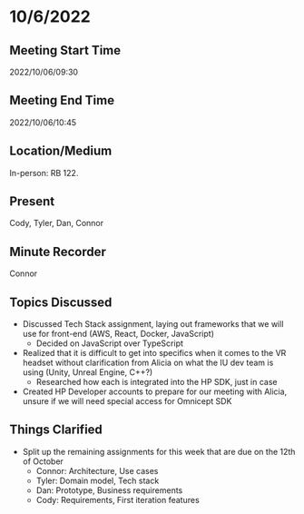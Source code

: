 # 10/6/2022

## Meeting Start Time

2022/10/06/09:30

## Meeting End Time

2022/10/06/10:45

## Location/Medium

In-person: RB 122.

## Present

Cody, Tyler, Dan, Connor

## Minute Recorder

Connor

## Topics Discussed

* Discussed Tech Stack assignment, laying out frameworks that we will use for front-end (AWS, React, Docker, JavaScript)
    * Decided on JavaScript over TypeScript
* Realized that it is difficult to get into specifics when it comes to the VR headset without clarification from Alicia on what the IU dev team is using (Unity, Unreal Engine, C++?)
    * Researched how each is integrated into the HP SDK, just in case
* Created HP Developer accounts to prepare for our meeting with Alicia, unsure if we will need special access for Omnicept SDK


## Things Clarified

* Split up the remaining assignments for this week that are due on the 12th of October
    * Connor: Architecture, Use cases
    * Tyler: Domain model, Tech stack
    * Dan:  Prototype, Business requirements
    * Cody: Requirements, First iteration features
